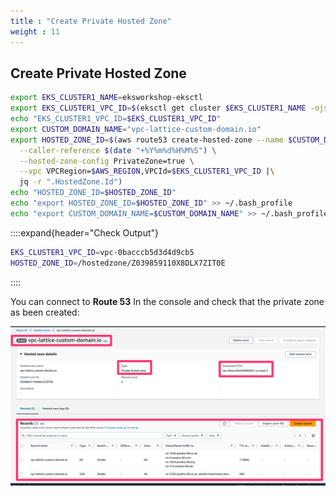 ```yaml
---
title : "Create Private Hosted Zone"
weight : 11
---
```


## Create Private Hosted Zone

```bash
export EKS_CLUSTER1_NAME=eksworkshop-eksctl
export EKS_CLUSTER1_VPC_ID=$(eksctl get cluster $EKS_CLUSTER1_NAME -ojson | jq -r '.[0]["ResourcesVpcConfig"]["VpcId"]')
echo "EKS_CLUSTER1_VPC_ID=$EKS_CLUSTER1_VPC_ID"
export CUSTOM_DOMAIN_NAME="vpc-lattice-custom-domain.io"
export HOSTED_ZONE_ID=$(aws route53 create-hosted-zone --name $CUSTOM_DOMAIN_NAME \
  --caller-reference $(date "+%Y%m%d%H%M%S") \
  --hosted-zone-config PrivateZone=true \
  --vpc VPCRegion=$AWS_REGION,VPCId=$EKS_CLUSTER1_VPC_ID |\
  jq -r ".HostedZone.Id")
echo "HOSTED_ZONE_ID=$HOSTED_ZONE_ID"
echo "export HOSTED_ZONE_ID=$HOSTED_ZONE_ID" >> ~/.bash_profile
echo "export CUSTOM_DOMAIN_NAME=$CUSTOM_DOMAIN_NAME" >> ~/.bash_profile
```

::::expand{header="Check Output"}
```bash
EKS_CLUSTER1_VPC_ID=vpc-0bacccb5d3d4d9cb5
HOSTED_ZONE_ID=/hostedzone/Z039859110X8DLX7ZIT0E
```
::::

You can connect to **Route 53** In the console and check that the private zone as been created:

![private-hosted-zone.png](/static/images/6-network-security/2-vpc-lattice-service-access/private-hosted-zone.png)
